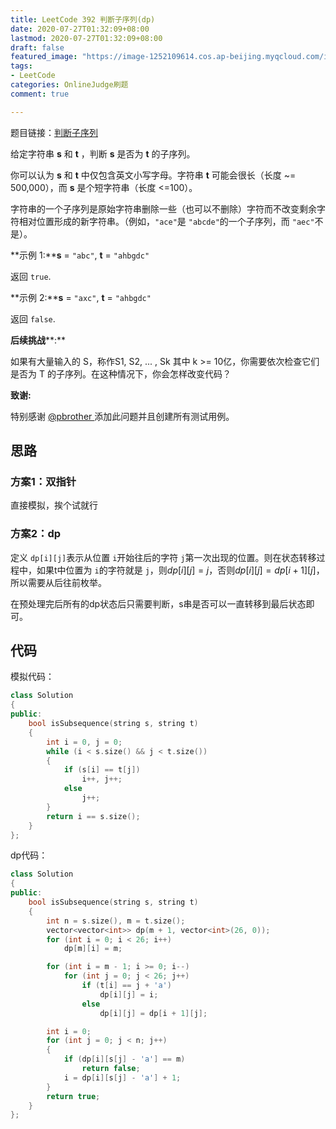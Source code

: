 ```yaml
---
title: LeetCode 392 判断子序列(dp)
date: 2020-07-27T01:32:09+08:00
lastmod: 2020-07-27T01:32:09+08:00
draft: false
featured_image: "https://image-1252109614.cos.ap-beijing.myqcloud.com/img/20210508221015.png"
tags:
- LeetCode
categories: OnlineJudge刷题
comment: true

---
```


题目链接：[判断子序列](https://leetcode-cn.com/problems/is-subsequence/)

给定字符串 **s** 和 **t** ，判断 **s** 是否为 **t** 的子序列。

你可以认为 **s** 和 **t** 中仅包含英文小写字母。字符串 **t** 可能会很长（长度 ~= 500,000），而 **s** 是个短字符串（长度 <=100）。

字符串的一个子序列是原始字符串删除一些（也可以不删除）字符而不改变剩余字符相对位置形成的新字符串。（例如，`"ace"`是 `"abcde"`的一个子序列，而 `"aec"`不是）。

**示例 1:****s** = `"abc"`, **t** = `"ahbgdc"`

返回 `true`.

**示例 2:****s** = `"axc"`, **t** = `"ahbgdc"`

返回 `false`.

**后续挑战****:**

如果有大量输入的 S，称作S1, S2, ... , Sk 其中 k >= 10亿，你需要依次检查它们是否为 T 的子序列。在这种情况下，你会怎样改变代码？

**致谢:**

特别感谢 [@pbrother ](https://leetcode.com/pbrother/)添加此问题并且创建所有测试用例。

## 思路

### 方案1：双指针

直接模拟，挨个试就行

### 方案2：dp

定义 `dp[i][j]`表示从位置 `i`开始往后的字符 `j`第一次出现的位置。则在状态转移过程中，如果t中位置为 `i`的字符就是 `j`，则$dp[i][j]=j$，否则$dp[i][j]=dp[i+1][j]$，所以需要从后往前枚举。

在预处理完后所有的dp状态后只需要判断，s串是否可以一直转移到最后状态即可。

## 代码

模拟代码：

```cpp
class Solution
{
public:
    bool isSubsequence(string s, string t)
    {
        int i = 0, j = 0;
        while (i < s.size() && j < t.size())
        {
            if (s[i] == t[j])
                i++, j++;
            else
                j++;
        }
        return i == s.size();
    }
};
```

dp代码：

```cpp
class Solution
{
public:
    bool isSubsequence(string s, string t)
    {
        int n = s.size(), m = t.size();
        vector<vector<int>> dp(m + 1, vector<int>(26, 0));
        for (int i = 0; i < 26; i++)
            dp[m][i] = m;

        for (int i = m - 1; i >= 0; i--)
            for (int j = 0; j < 26; j++)
                if (t[i] == j + 'a')
                    dp[i][j] = i;
                else
                    dp[i][j] = dp[i + 1][j];

        int i = 0;
        for (int j = 0; j < n; j++)
        {
            if (dp[i][s[j] - 'a'] == m)
                return false;
            i = dp[i][s[j] - 'a'] + 1;
        }
        return true;
    }
};

```
